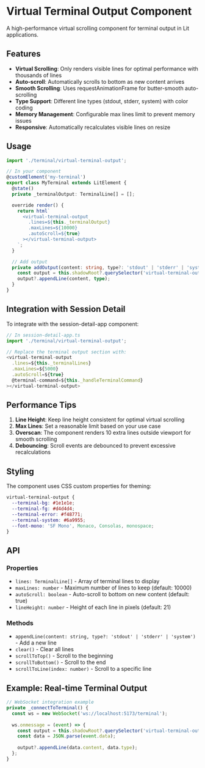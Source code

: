 # Virtual Terminal Output Component

A high-performance virtual scrolling component for terminal output in Lit applications.

## Features

- **Virtual Scrolling**: Only renders visible lines for optimal performance with thousands of lines
- **Auto-scroll**: Automatically scrolls to bottom as new content arrives
- **Smooth Scrolling**: Uses requestAnimationFrame for butter-smooth auto-scrolling
- **Type Support**: Different line types (stdout, stderr, system) with color coding
- **Memory Management**: Configurable max lines limit to prevent memory issues
- **Responsive**: Automatically recalculates visible lines on resize

## Usage

```typescript
import './terminal/virtual-terminal-output';

// In your component
@customElement('my-terminal')
export class MyTerminal extends LitElement {
  @state()
  private _terminalOutput: TerminalLine[] = [];

  override render() {
    return html`
      <virtual-terminal-output
        .lines=${this._terminalOutput}
        .maxLines=${10000}
        .autoScroll=${true}
      ></virtual-terminal-output>
    `;
  }

  // Add output
  private addOutput(content: string, type?: 'stdout' | 'stderr' | 'system') {
    const output = this.shadowRoot?.querySelector('virtual-terminal-output');
    output?.appendLine(content, type);
  }
}
```

## Integration with Session Detail

To integrate with the session-detail-app component:

```typescript
// In session-detail-app.ts
import './terminal/virtual-terminal-output';

// Replace the terminal output section with:
<virtual-terminal-output
  .lines=${this._terminalLines}
  .maxLines=${5000}
  .autoScroll=${true}
  @terminal-command=${this._handleTerminalCommand}
></virtual-terminal-output>
```

## Performance Tips

1. **Line Height**: Keep line height consistent for optimal virtual scrolling
2. **Max Lines**: Set a reasonable limit based on your use case
3. **Overscan**: The component renders 10 extra lines outside viewport for smooth scrolling
4. **Debouncing**: Scroll events are debounced to prevent excessive recalculations

## Styling

The component uses CSS custom properties for theming:

```css
virtual-terminal-output {
  --terminal-bg: #1e1e1e;
  --terminal-fg: #d4d4d4;
  --terminal-error: #f48771;
  --terminal-system: #6a9955;
  --font-mono: 'SF Mono', Monaco, Consolas, monospace;
}
```

## API

### Properties

- `lines: TerminalLine[]` - Array of terminal lines to display
- `maxLines: number` - Maximum number of lines to keep (default: 10000)
- `autoScroll: boolean` - Auto-scroll to bottom on new content (default: true)
- `lineHeight: number` - Height of each line in pixels (default: 21)

### Methods

- `appendLine(content: string, type?: 'stdout' | 'stderr' | 'system')` - Add a new line
- `clear()` - Clear all lines
- `scrollToTop()` - Scroll to the beginning
- `scrollToBottom()` - Scroll to the end
- `scrollToLine(index: number)` - Scroll to a specific line

## Example: Real-time Terminal Output

```typescript
// WebSocket integration example
private _connectToTerminal() {
  const ws = new WebSocket('ws://localhost:5173/terminal');
  
  ws.onmessage = (event) => {
    const output = this.shadowRoot?.querySelector('virtual-terminal-output');
    const data = JSON.parse(event.data);
    
    output?.appendLine(data.content, data.type);
  };
}
```